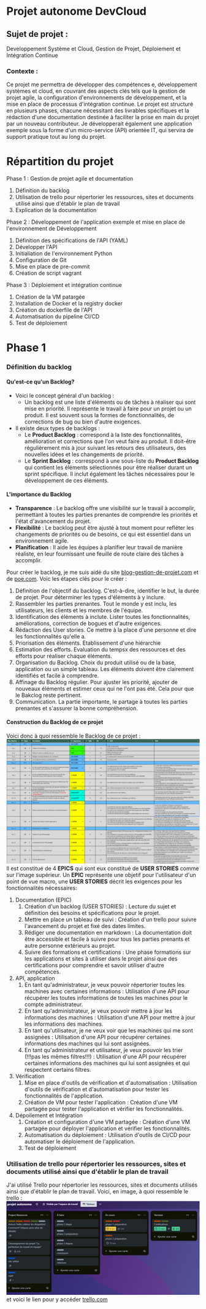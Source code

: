 # Projet autonome DevCloud
## Sujet de projet :
Developpement Système et Cloud, Gestion de Projet, Déploiement et Intégration Continue
### Contexte :
Ce projet me permettra de développer des compétences e, développement systèmes et cloud, en couvrant des aspects clés tels que la gestion de projet agile, la configuration d'environnements de développement, et la mise en place de processus d'intégration continue.
Le projet est structuré en plusieurs phases, chacune nécessitant des livrables spécifiques et la rédaction d'une documentation destinée à faciliter la prise en main du projet par un nouveau contributeur.
Je développerait également une application exemple sous la forme d'un micro-service (API) orientée IT, qui servira de support pratique tout au long du projet.
# Répartition du projet
Phase 1 : Gestion de projet agile et documentation
   1. Définition du backlog
   2. Utilisation de trello pour répertorier les ressources, sites et documents utilisé ainsi que d'établir le plan de travail
   3. Explication de la documentation

Phase 2 : Développement de l'application exemple et mise en place de l'environnement de Développement
   1. Définition des spécifications de l'API (YAML)
   2. Développer l'API
   3. Initialiation de l'environnement Python
   4. Configuration de Git
   5. Mise en place de pre-commit
   6. Création de script vagrant

Phase 3 : Déploiement et intégration continue
   1. Création de la VM patargée
   2. Installation de Docker et la registry docker
   3. Création du dockerfile de l'API
   4. Automatisation du pipeline CI/CD
   5. Test de déploiement

# Phase 1
### Définition du backlog
#### Qu'est-ce qu'un **Backlog**?
- Voici le concept général d'un backlog :
  - Un backlog est une liste d'éléments ou de tâches à réaliser qui sont mise en priorité. Il représente le travail à faire pour un projet ou un produit. Il est souvent sous la formes de fonctionnalités, de corrections de bug ou bien d'autre exigences.
- Il existe deux types de backlogs : 
  - Le **Product Backlog** : correspond à la liste des fonctionnalités, amélioration et corrections que l'on veut faire au produit. Il doit-être régulièrement mis à jour suivant les retours des utilisateurs, des nouvelles idées et les changements de priorité.
  - Le **Sprint Backlog** : correspond à une sous-liste du **Product Backlog** qui contient les éléments sélectionnés pour être réaliser durant un sprint spécifique. Il inclut également les tâches nécessaires pour le développement de ces éléments.
#### L'importance du Backlog
- **Transparence** : Le backlog offre une visibilité sur le travail à accomplir, permettant à toutes les parties prenantes de comprendre les priorités et l'état d'avancement du projet.
- **Flexibilité** : Le backlog peut être ajusté à tout moment pour refléter les changements de priorités ou de besoins, ce qui est essentiel dans un environnement agile.
- **Planification** : Il aide les équipes à planifier leur travail de manière réaliste, en leur fournissant une feuille de route claire des tâches à accomplir.

Pour créer le backlog, je me suis aidé du site [blog-gestion-de-projet.com](https://blog-gestion-de-projet.com/) et de [poe.com](https://poe.com/).
Voic les étapes clés pour le créer :
1. Définition de l'objectif du backlog. C'est-à-dire, identifier le but, la durée de projet. Pour déterminer les types d'éléments à y inclure.
2. Rassembler les parties prenantes. Tout le monde y est inclu, les utilisateurs, les clients et les membres de l'équipe.
3. Identification des éléments à inclute. Lister toutes les fonctionnalités, améliorations, correction de bogues et d'autre exigences.
4. Rédaction des User stories. Ce mettre à la place d'une personne et dire les fonctionnalités qu'elle a.
5. Priorisation des éléments. Etablissement d'une hiérarchie 
6. Estimation des efforts. Evaluation du tempsx des ressources et des efforts pour réaliser chaque éléments.
7. Organisation du Backlog. Choix du produit utilisé ou de la base, application ou un simple tableau. Les éléments doivent être clairement identifiés et facile à comprendre.
8. Affinage du Backlog régulier. Pour ajuster les priorité, ajouter de nouveaux éléments et estimer ceux qui ne l'ont pas été. Cela pour que le Bakclog reste pertinent.
9. Communication. La partie importante, le partage à toutes les parties prenantes et s'assurer la bonne compréhension.
#### Construction du Backlog de ce projet
Voici donc à quoi ressemble le Backlog de ce projet :
![alt text](backlog.png)
Il est constitué de 4 **EPICS** qui sont eux constitué de **USER STORIES** comme sur l'image supérieur. Un **EPIC** représente une objetif pour l'utilisateur d'un point de vue macro, une **USER STORIES** décrit les exigences pour les fonctionnalités nécessaires: 
1. Documentation (EPIC)
   1. Création d'un backlog (USER STORIES) : Lecture du sujet et définition des besoins et spécifications pour le projet.
   2. Mettre en place un tableau de suivi : Création d'un trello pour suivre l'avancement du projet et fixé des dates limites.
   3. Rédiger une documentation en markdown : La documentation doit être accessible et facile à suivre pour tous les parties prenants et autre personne extérieurs au projet.
   4. Suivre des formations et certifications : Une phase formations sur les applications et sites à utiliser dans le projet ainsi que des certifications pour comprendre et savoir utiliser d'autre compétences.
2. API, application
   1. En tant qu'administrateur, je veux pouvoir répertorier toutes les machines avec certaines informations : Utilisation d'une API pour récupérer les toutes informations de toutes les machines pour le compte administrateur.
   2. En tant qu'administrateur, je veux pouvoir mettre à jour les informations des machines : Utilisation d'une API pour mettre à jour les informations des machines.
   3. En tant qu'utilisateur, je ne veux voir que les machines qui me sont assignées : Utilisation d'une API pour récupérer certaines informations des machines qui lui sont assignées.
   4. En tant qu'administrateur et utilisateur, je veux pouvoir les trier (!!!pas les mêmes filtres!!!) : Utilisation d'une API pour récupérer certaines informations des machines qui lui sont assignées et qui respectent certains filtres.
3. Vérification
   1. Mise en place d'outils de vérification et d'automatisation : Utilisation d'outils de vérification et d'automatisation pour tester les fonctionnalités de l'application.
   2. Création de VM pour tester l'application : Création d'une VM partagée pour tester l'application et vérifier les fonctionnalités.
4. Dépoilement et Intégration 
   1. Création et configuration d'une VM partagée : Création d'une VM partagée pour déployer l'application et vérifier les fonctionnalités.
   2. Automatisation du déploiement : Utilisation d'outils de CI/CD pour automatiser le déploiement de l'application.
   3. Test de déploiement

### Utilisation de trello pour répertorier les ressources, sites et documents utilisé ainsi que d'établir le plan de travail
J'ai utilisé Trello pour répertorier les ressources, sites et documents utilisés ainsi que d'établir le plan de travail. Voici, en image, à quoi ressemble le trello : ![alt text](trello.png) et voici le lien pour y accéder [trello.com](https://trello.com/invite/b/66d58460f25a074c62a46399/ATTI543ffb3c3eb33389026ff6ec6f4ab1d6069CF7A8/projet-autonome)